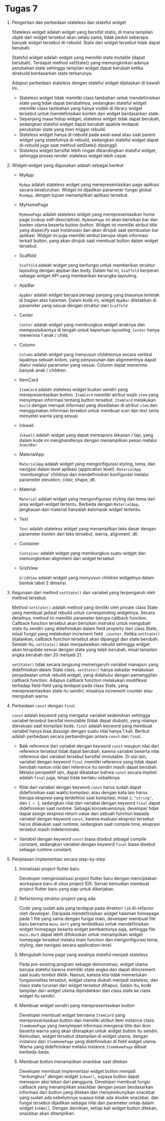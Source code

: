 # Tugas 7

1. Pengertian dan perbedaan stateless dan stateful widget

    Stateless widget adalah widget yang bersifat statis, di mana tampilan objek dari widget tersebut akan selalu sama, tidak peduli seberapa banyak widget tersebut di-rebuild. State dari widget tersebut tidak dapat berubah. 

    Stateful widget adalah widget yang memiliki state mutable (dapat berubah). Terdapat method setState() yang memungkinkan adanya perubahan state sehingga tampilan widget dapat berubah ketika direbuild berdasarkan state terbarunya.

    Adapun perbedaan stateless dengan stateful widget dijelaskan di bawah ini.
    - Stateless widget tidak memiliki class tambahan untuk mendefinisikan state yang tidak dapat berubahnya, sedangkan stateful widget memiliki class tambahan yang hanya visible di library widget tersebut untuk mendefinisikan konten dari widget berdasarkan state. 
    - Sepanjang masa hidup widget, stateless widget tidak dapat berubah, sedangkan stateful widget dapat berubah apabila terdapat perubahan state yang men-trigger rebuild.
    - Stateless widget hanya di-rebuild pada awal-awal atau saat parent widget yang statefulnya di-rebuild, sedangkan stateful widget dapat di-rebuild juga saat method setState() dipanggil.
    - Stateless widget bersifat lebih ringan dibandingkan stateful widget, sehingga proses render stateless widget lebih cepat.

2. Widget-widget yang digunakan adalah sebagai berikut

    - MyApp 

        `MyApp` adalah stateless widget yang merepresentasikan page aplikasi secara keseluruhan. Widget ini dijadikan parameter fungsi global `RunApp`, dengan tujuan menampilkan aplikasi tersebut.

    - MyHomePage

        `MyHomePage` adalah stateless widget yang merepresentasikan home page (cukup self-descriptive). `MyHomePage` ini akan berisikan bar dan konten utama beserta button-button. Widget ini memiliki atribut title yang dispecify saat instansiasi dan akan dirujuk saat pembuatan bar aplikasi. Widget ini juga memiliki atribut berupa objek informasi terkait button, yang akan dirujuk saat membuat button dalam widget tersebut. 

    - Scaffold 
        
        `Scaffold` adalah widget yang berfungsi untuk memberikan struktur layouting dengan appbar dan body. Dalam hal ini, `Scaffold` berperan sebagai widget API yang memberikan kerangka layouting.

    - AppBar

        `AppBar` adalah widget berupa persegi panjang yang biasanya terletak di bagian atas halaman. Dalam kode ini, widget `AppBar` diletakkan di parameter yang sesuai dengan struktur dari `Scaffold`. 

    - Center

        `Center` adalah widget yang membungkus widget anaknya dan memposisikannya di tengah untuk keperluan layouting. `Center` hanya menerima 1 anak / child.

    - Column 

        `Column` adalah widget yang menyusun childrennya secara vertikal layaknya sebuah kolom, yang penyusunan dan alignmentnya dapat diatur melalui parameter yang sesuai. Column dapat menerima banyak anak / children.

    - ItemCard

        `ItemCard` adalah stateless widget buatan sendiri yang merepresentasikan button. `ItemCard` memiliki atribut wajib `item` yang menyimpan informasi tentang button tersebut. `ItemCard` melakukan `build` dengan merujuk informasi yang disediakan di atribut `item` dan menggunakan informasi tersebut untuk membuat icon dan text serta menyetel warna yang sesuai. 

    - Inkwell

        `Inkwell` adalah widget yang dapat merespons tekanan / tap, yang dalam kode ini menghandlenya dengan menampilkan pesan melalui `SnackBar`

    - MaterialApp

        `MaterialApp` adalah widget yang mengonfigurasi styling, tema, dan navigasi dalam level aplikasi (application level). `MaterialApp` 'membungkus' childnya dan mendefinisikan konfigurasi melalui parameter elevation, color, shape, dll.

    - Material

        `Material` adalah widget yang mengonfigurasi styling dan tema dari area widget-widget tertentu. Berbeda dengan `MaterialApp`, jangkauan dari material hanyalah kelompok widget tertentu. 

    - Text

        `Text` adalah stateless widget yang menampilkan teks dasar dengan parameter konten dari teks tersebut, warna, alignment, dll.

    - Container

        `Container` adalah widget yang membungkus suatu widget dan memungkinkan alignment dari widget tersebut.

    - GridView

        `GridView` adalah widget yang menyusun children widgetnya dalam bentuk tabel 2 dimensi.

3. Kegunaan dari method `setState()` dan variabel yang terpengaruh oleh method tersebut.

    Method `setState()` adalah method yang dimiliki oleh private class State yang membuat jadwal rebuild untuk corresponding widgetnya. Secara detailnya, method ini memiliki parameter berupa callback function. Callback function tersebut akan berisikan instruksi untuk mengubah state itu sendiri yang didefinisikan dalam field property dari class State, misal fungsi yang melakukan increment field `_counter`. Ketika `setState()` dijalankan, callback function tersebut akan dipanggil dan state berubah. Setelah itu, `setState()` akan menjadwalkan rebuild sehingga widget akan terupdate sesuai dengan state yang telah berubah, misal tampilan angka berubah dari 20 menjadi 21.

    `setState()` tidak secara langsung memengaruhi variabel manapun yang didefinisikan dalam State class. `setState()` hanya sekadar melakukan penjadwalan untuk rebuild widget, yang didahului dengan pemanggilan callback function. Adapun callback function melakukan modifikasi terhadap field-field yang terdapat pada class State, yang merepresentasikan state itu sendiri, misalnya increment counter atau mengubah warna.

4. Perbedaan `const` dengan `final`

    `const` adalah keyword yang mengatur variabel sedemikian sehingga variabel tersebut bersifat immutable (tidak dapat diubah), yang nilainya dievaluasi saat kompilasi kode. `final` adalah keyword yang membuat variabel hanya bisa diassign dengan suatu nilai hanya 1 kali. Berikut adalah perbedaan secara perbandingan antara `const` dan `final`.

    - Baik reference dari variabel dengan keyword `const` maupun nilai dari reference tersebut tidak dapat berubah, karena variabel beserta nilai reference dari variabel tersebut bersifat immutable. Di sisi lain, variabel dengan keyword `final` memiliki reference yang tidak dapat berubah namun nilai dari reference itu sendiri masih dapat berubah. Melalui perspektif lain, dapat dikatakan bahwa `const` secara implisit adalah `final` juga, tetapi tidak berlaku sebaliknya.

    - Nilai dari variabel dengan keyword `const` harus sudah dapat didefinisikan saat waktu kompilasi, atau dengan kata lain harus berupa ekspresi yang terdefinisi saat kompilasi, misal `2`, `"string"`, dan `1 + 3`, sedangkan nilai dari variabel dengan keyword `final` dapat didefinisikan saat runtime. Sebagai konsekuensinya, developer tidak dapat assign ekspresi return value dari sebuah function kepada variabel dengan keyword `const`, karena evaluasi ekspresi tersebut harus dilakukan saat runtime, sedangkan saat compile time, ekspresi tersebut masih indeterminate. 

    - Variabel dengan keyword `const` biasa disebut sebagai compile constant, sedangkan variabel dengan keyword `final` biasa disebut sebagai runtime constant.

5. Penjelasan implementasi secara step-by-step

    1. Inisialisasi project flutter baru
        
        Developer menginisialisasi project flutter baru dengan menciptakan workspace baru di situs project IDX. Server kemudian membuat project flutter baru yang siap untuk dikerjakan.

    2. Refactoring struktur project yang ada

        Code yang sudah ada yang terdapat pada direktori `lib` di-refactor oleh developer. Daripada mendefinisikan widget halaman homepage pada 1 file yang sama dengan fungsi main, developer membuat file baru bernama `menu.dart` yang terdedikasi untuk mendefinisikan widget homepage beserta widget pembantunya saja, sehingga file `main.dart` dapat lebih difokuskan untuk menampilkan widget homepage tersebut melalui main function dan mengonfigurasi tema, styling, dan navigasi secara application-level.

    3. Mengubah home page yang awalnya stateful menjadi stateless

        Pada pre-existing program sebagai demonstrasi, widget utama berupa stateful karena memiliki state angka dan dapat diincrement saat suatu tombol diklik. Namun, karena kita tidak memerlukan fungsionalitas tersebut, widget utama diubah menjadi stateless, dan class state turunan dari widget tersebut dihapus. Selain itu, kode tampilan dari widget utama dipindahkan dari class state ke class widget itu sendiri. 

    4. Membuat widget sendiri yang merepresentasikan button

        Developer membuat widget bernama `ItemCard` yang merepresentasikan button dan memiliki atribut item instance class `ItemHomePage` yang menyimpan informasi mengenai title dan ikon beserta warna yang akan diterapkan untuk widget button itu sendiri. Kemudian, widget tersebut ditampilan di widget utama, dengan instance dari `ItemHomePage` yang didefinisikan di field widget utama. Warna yang didefinisikan melalui instance `ItemHomePage` dibuat berbeda-beda.

    5. Membuat button menampilkan snackbar saat ditekan

        Developer membuat implementasi widget button menjadi "terbungkus" dengan widget `Inkwell`, supaya button dapat merespon aksi tekan dari pengguna. Developer membuat fungsi callback yang menampilkan snackbar dengan pesan berdasarkan informasi dari button yang ditekan dan menyembunyikan snackbar yang sudah ada sebelumnya supaya tidak ada double snackbar, dan fungsi tersebut dijadikan sebagai nilai dari parameter ontap dalam widget `InkWell`. Dengan demikian, setiap kali widget button ditekan, snackbar akan ditampilkan.